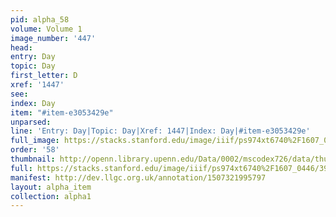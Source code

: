 ```yaml
---
pid: alpha_58
volume: Volume 1
image_number: '447'
head: 
entry: Day
topic: Day
first_letter: D
xref: '1447'
see: 
index: Day
item: "#item-e3053429e"
unparsed: 
line: 'Entry: Day|Topic: Day|Xref: 1447|Index: Day|#item-e3053429e'
full_image: https://stacks.stanford.edu/image/iiif/ps974xt6740%2F1607_0446/full/full/0/default.jpg
order: '58'
thumbnail: http://openn.library.upenn.edu/Data/0002/mscodex726/data/thumb/1607_0446_thumb.jpg
full: https://stacks.stanford.edu/image/iiif/ps974xt6740%2F1607_0446/398,3824,3009,373/full/0/default.jpg
manifest: http://dev.llgc.org.uk/annotation/1507321995797
layout: alpha_item
collection: alpha1
---
```


